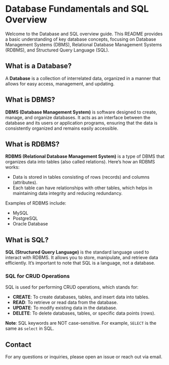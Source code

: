 # Database Fundamentals and SQL Overview

Welcome to the Database and SQL overview guide. This README provides a basic understanding of key database concepts, focusing on Database Management Systems (DBMS), Relational Database Management Systems (RDBMS), and Structured Query Language (SQL).

## What is a Database?

A **Database** is a collection of interrelated data, organized in a manner that allows for easy access, management, and updating.

## What is DBMS?

**DBMS (Database Management System)** is software designed to create, manage, and organize databases. It acts as an interface between the database and its users or application programs, ensuring that the data is consistently organized and remains easily accessible.

## What is RDBMS?

**RDBMS (Relational Database Management System)** is a type of DBMS that organizes data into tables (also called relations). Here’s how an RDBMS works:
- Data is stored in tables consisting of rows (records) and columns (attributes).
- Each table can have relationships with other tables, which helps in maintaining data integrity and reducing redundancy.

Examples of RDBMS include:
- MySQL
- PostgreSQL
- Oracle Database

## What is SQL?

**SQL (Structured Query Language)** is the standard language used to interact with RDBMS. It allows you to store, manipulate, and retrieve data efficiently. It’s important to note that SQL is a language, not a database.

### SQL for CRUD Operations

SQL is used for performing CRUD operations, which stands for:
- **CREATE**: To create databases, tables, and insert data into tables.
- **READ**: To retrieve or read data from the database.
- **UPDATE**: To modify existing data in the database.
- **DELETE**: To delete databases, tables, or specific data points (rows).

**Note**: SQL keywords are NOT case-sensitive. For example, `SELECT` is the same as `select` in SQL.


## Contact

For any questions or inquiries, please open an issue or reach out via email.

